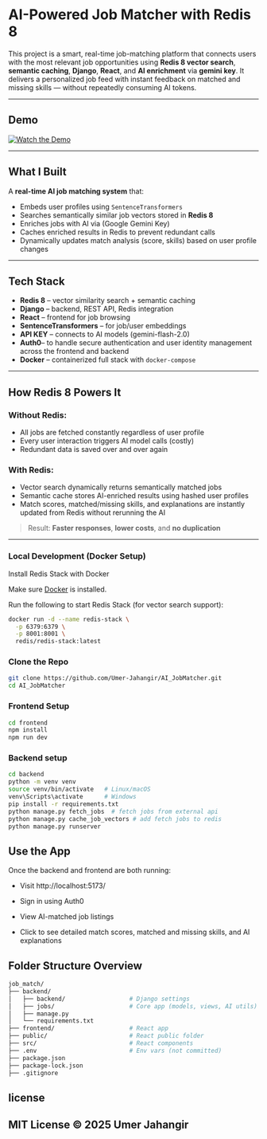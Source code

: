# AI-Powered Job Matcher with Redis 8


This project is a smart, real-time job-matching platform that connects users with the most relevant job opportunities using **Redis 8 vector search**, **semantic caching**, **Django**, **React**, and **AI enrichment** via **gemini key**. It delivers a personalized job feed with instant feedback on matched and missing skills — without repeatedly consuming AI tokens.

---

## Demo

[![Watch the Demo](https://img.youtube.com/vi/BdUrtDT097s/0.jpg)](https://www.youtube.com/watch?v=BdUrtDT097s)

---

## What I Built

A **real-time AI job matching system** that:
- Embeds user profiles using `SentenceTransformers`
- Searches semantically similar job vectors stored in **Redis 8**
- Enriches jobs with AI via (Google Gemini Key)
- Caches enriched results in Redis to prevent redundant calls
- Dynamically updates match analysis (score, skills) based on user profile changes

---

## Tech Stack

- **Redis 8** – vector similarity search + semantic caching  
- **Django** – backend, REST API, Redis integration  
- **React** – frontend for job browsing  
- **SentenceTransformers** – for job/user embeddings  
- **API KEY** – connects to AI models (gemini-flash-2.0)
- **Auth0**– to handle secure authentication and user identity management across the frontend and backend
- **Docker** – containerized full stack with `docker-compose`

---

## How Redis 8 Powers It

### Without Redis:
- All jobs are fetched constantly regardless of user profile
- Every user interaction triggers AI model calls (costly)
- Redundant data is saved over and over again

### With Redis:
- Vector search dynamically returns semantically matched jobs  
- Semantic cache stores AI-enriched results using hashed user profiles  
- Match scores, matched/missing skills, and explanations are instantly updated from Redis without rerunning the AI

> Result: **Faster responses**, **lower costs**, and **no duplication**

---

### Local Development (Docker Setup)
Install Redis Stack with Docker

Make sure [Docker](https://www.docker.com/products/docker-desktop/) is installed.

Run the following to start Redis Stack (for vector search support):

```bash
docker run -d --name redis-stack \
  -p 6379:6379 \
  -p 8001:8001 \
  redis/redis-stack:latest
```

###  Clone the Repo

```bash
git clone https://github.com/Umer-Jahangir/AI_JobMatcher.git
cd AI_JobMatcher
```

### Frontend Setup

   ```bash
  cd frontend
  npm install
  npm run dev
  ```
### Backend setup

```bash
cd backend
python -m venv venv
source venv/bin/activate   # Linux/macOS
venv\Scripts\activate      # Windows
pip install -r requirements.txt
python manage.py fetch_jobs  # fetch jobs from external api
python manage.py cache_job_vectors # add fetch jobs to redis
python manage.py runserver
```

## Use the App
Once the backend and frontend are both running:

- Visit http://localhost:5173/

- Sign in using Auth0 

- View AI-matched job listings

- Click to see detailed match scores, matched and missing skills, and AI explanations

## Folder Structure Overview

```bash
job_match/
├── backend/
│   ├── backend/                  # Django settings
│   ├── jobs/                     # Core app (models, views, AI utils)
│   ├── manage.py
│   └── requirements.txt
├── frontend/                     # React app
├── public/                       # React public folder
├── src/                          # React components
├── .env                          # Env vars (not committed)
├── package.json
├── package-lock.json
├── .gitignore
```

## license

MIT License © 2025 Umer Jahangir
---




